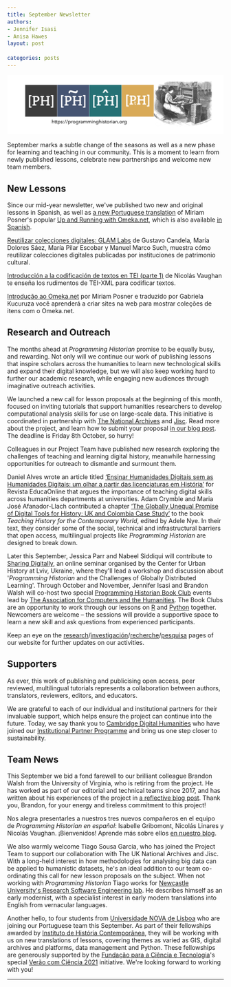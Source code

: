 ```yaml
---
title: September Newsletter
authors: 
- Jennifer Isasi
- Anisa Hawes
layout: post

categories: posts
---
```


<img src="/images/logos/ph-banner-with-drawing-and-url.png" alt="Banner of PH with the logos of the four journals" title="Programming Historian"/>  

September marks a subtle change of the seasons as well as a new phase for learning and teaching in our community. This is a moment to learn from newly published lessons, celebrate new partnerships and welcome new team members.


## New Lessons

Since our mid-year newsletter, we've published two new and original lessons in Spanish, as well as [a new Portuguese translation](https://programminghistorian.org/pt/licoes/introducao-omeka-net) of Miriam Posner's popular [Up and Running with Omeka.net](https://programminghistorian.org/en/lessons/up-and-running-with-omeka), which is also available [in Spanish](https://programminghistorian.org/es/lecciones/poniendo-omeka-a-funcionar).

[Reutilizar colecciones digitales: GLAM Labs](https://programminghistorian.org/es/lecciones/reutilizando-colecciones-digitales-glam-labs) de Gustavo Candela, María Dolores Sáez, María Pilar Escobar y Manuel Marco Such, muestra cómo reutilizar colecciones digitales publicadas por instituciones de patrimonio cultural.

[Introducción a la codificación de textos en TEI (parte 1)](https://programminghistorian.org/es/lecciones/introduccion-a-tei-1) de Nicolás Vaughan te enseña los rudimentos de TEI-XML para codificar textos.

[Introdução ao Omeka.net](https://programminghistorian.org/pt/licoes/introducao-omeka-net) por Miriam Posner e traduzido por Gabriela Kucuruza você aprenderá a criar sites na web para mostrar coleções de itens com o Omeka.net.


## Research and Outreach

The months ahead at *Programming Historian* promise to be equally busy, and rewarding. Not only will we continue our work of publishing lessons that inspire scholars across the humanities to learn new technological skills and expand their digital knowledge, but we will also keep working hard to further our academic research, while engaging new audiences through imaginative outreach activities.

We launched a new call for lesson proposals at the beginning of this month, focused on inviting tutorials that support humanities researchers to develop computational analysis skills for use on large-scale data. This initiative is coordinated in partnership with [The National Archives](https://www.nationalarchives.gov.uk/) and [Jisc](https://www.jisc.ac.uk/). Read more about the project, and learn how to submit your proposal [in our blog post](https://programminghistorian.org/posts/cfp-jisc-ph). The deadline is Friday 8th October, so hurry!

Colleagues in our Project Team have published new research exploring the challenges of teaching and learning digital history, meanwhile harnessing opportunities for outreach to dismantle and surmount them.

Daniel Alves wrote an article titled [‘Ensinar Humanidades Digitais sem as Humanidades Digitais: um olhar a partir das licenciaturas em História’](https://novaresearch.unl.pt/files/32228034/Ensinar_Humanidades_Digitais.pdf) for Revista EducaOnline that argues the importance of teaching digital skills across humanities departments at universities. Adam Crymble and Maria José Afanador-Llach contributed a chapter [‘The Globally Unequal Promise of Digital Tools for History: UK and Colombia Case Study’](https://link.springer.com/chapter/10.1007%2F978-981-16-0247-4_7) to the book *Teaching History for the Contemporary World*, edited by Adele Nye. In their text, they consider some of the social, technical and infrastructural barriers that open access, multilingual projects like *Programming Historian* are designed to break down.

Later this September, Jessica Parr and Nabeel Siddiqui will contribute to [Sharing Digitally](https://www.lvivcenter.org/en/conferences/sharing-digitally-2/), an online seminar organised by the Center for Urban History at Lviv, Ukraine, where they'll lead a workshop and discussion about '*Programming Historian* and the Challenges of Globally Distributed Learning'. Through October and November, Jennifer Isasi and Brandon Walsh will co-host two special [Programming Historian Book Club](https://ach.org/blog/2021/09/13/fall-2021-programming-historian-book-club/) events lead by [The Association for Computers and the Humanities](http://ach.org/). The Book Clubs are an opportunity to work through our lessons on [R](https://programminghistorian.org/en/lessons/basic-text-processing-in-r) and [Python](https://programminghistorian.org/en/lessons/introduction-and-installation) together. Newcomers are welcome – the sessions will provide a supportive space to learn a new skill and ask questions from experienced participants.

Keep an eye on the [research](https://programminghistorian.org/en/research)/[investigación](https://programminghistorian.org/es/investigacion)/[recherche](https://programminghistorian.org/fr/recherche)/[pesquisa](https://programminghistorian.org/pt/pesquisa) pages of our website for further updates on our activities.

## Supporters

As ever, this work of publishing and publicising open access, peer reviewed, multilingual tutorials represents a collaboration between authors, translators, reviewers, editors, and educators.

We are grateful to each of our individual and institutional partners for their invaluable support, which helps ensure the project can continue into the future. Today, we say thank you to [Cambridge Digital Humanities](https://www.cdh.cam.ac.uk/) who have joined our [Institutional Partner Programme](https://programminghistorian.org/en/ipp) and bring us one step closer to sustainability.

## Team News

This September we bid a fond farewell to our brilliant colleague Brandon Walsh from the University of Virginia, who is retiring from the project. He has worked as part of our editorial and technical teams since 2017, and has written about his experiences of the project in [a reflective blog post](https://walshbr.com/blog/lessons-from-the-programming-historian/). Thank you, Brandon, for your energy and tireless commitment to this project!

Nos alegra presentarles a nuestros tres nuevos compañeros en el equipo de *Programming Historian en español*: Isabelle Gribomont, Nicolás Linares y Nicolás Vaughan. ¡Bienvenidos! Aprende más sobre ellos [en nuestro blog](https://programminghistorian.org/posts/llano-gribomont-vaughan).

We also warmly welcome Tiago Sousa Garcia, who has joined the Project Team to support our collaboration with The UK National Archives and Jisc. With a long-held interest in how methodologies for analysing big data can be applied to humanistic datasets, he's an ideal addition to our team co-ordinating this call for new lesson proposals on the subject. When not working with *Programming Historian* Tiago works for [Newcastle University's Research Software Engineering lab](https://www.ncl.ac.uk/data/our-research/research-software-engineering/). He describes himself as an early modernist, with a specialist interest in early modern translations into English from vernacular languages. 

Another hello, to four students from [Universidade NOVA de Lisboa](https://www.unl.pt/) who are joining our Portuguese team this September. As part of their fellowships awarded by [Instituto de História Contemporânea](https://ihc.fcsh.unl.pt/), they will be working with us on new translations of lessons, covering themes as varied as GIS, digital archives and platforms, data management and Python. These fellowships are generously supported by the [Fundação para a Ciência e Tecnologia](https://www.fct.pt/fct.phtml.en)'s special [Verão com Ciência 2021](https://www.fct.pt/apoios/veraocomciencia/index.phtml.pt) initiative. We're looking forward to working with you!

---
